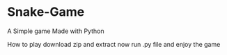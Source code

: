 # Snake-Game
A Simple game Made with Python

How to play
download zip and extract
now run .py file and enjoy the game
